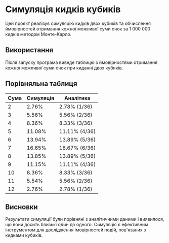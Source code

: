 # Симуляція кидків кубиків

Цей проєкт реалізує симуляцію кидків двох кубиків та обчислення ймовірностей отримання кожної можливої суми очок за 1 000 000 кидків методом Монте-Карло.

## Використання

Після запуску програма виведе таблицю з ймовірностями отримання кожної можливої суми очок при киданні двох кубиків.

## Порівняльна таблиця

| Сума | Симуляція | Аналітика |
|------|-----------|-----------|
| 2    | 2.76%     | 2.78% (1/36) |
| 3    | 5.56%     | 5.56% (2/36) |
| 4    | 8.36%     | 8.33% (3/36) |
| 5    | 11.08%    | 11.11% (4/36) |
| 6    | 13.94%    | 13.89% (5/36) |
| 7    | 16.65%    | 16.67% (6/36) |
| 8    | 13.85%    | 13.89% (5/36) |
| 9    | 11.15%    | 11.11% (4/36) |
| 10   | 8.36%     | 8.33% (3/36) |
| 11   | 5.54%     | 5.56% (2/36) |
| 12   | 2.76%     | 2.78% (1/36) |

## Висновки

Результати симуляції були порівняні з аналітичними даними і виявилося, що вони досить близькі один до одного. Симуляція є ефективним інструментом для дослідження імовірностей подій, пов'язаних з кидками кубиків.
